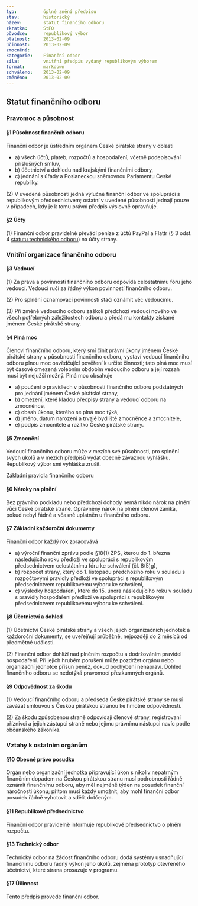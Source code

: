 ```yaml
---
typ:          úplné znění předpisu
stav:         historický
název:        statut finančího odboru
zkratka:      StFO
původce:      republikový výbor
platnost:     2013-02-09
účinnost:     2013-02-09
zmocnění:     
kategorie:    Finanční odbor
síla:         vnitřní předpis vydaný republikovým výborem
formát:       markdown
schváleno:    2013-02-09
změněno:      2013-02-09
---
```


## Statut finančního odboru

### Pravomoc a působnost

#### §1 Působnost finančníh odboru

Finanční odbor je ústředním orgánem České pirátské strany v oblasti  
* a) všech účtů, plateb, rozpočtů a hospodaření, včetně podepisování příslušných smluv, 
* b) účetnictví a dohledu nad krajskými finančními odbory,  
* c) jednání s úřady a Poslaneckou sněmovnou Parlamentu České republiky.

(2) V uvedené působnosti jedná výlučně finanční odbor ve spolupráci s republikovým předsednictvem; ostatní v uvedené působnosti jednají pouze v případech, kdy je k tomu právní předpis výslovně opravňuje.

#### §2 Účty

(1) Finanční odbor pravidelně převádí peníze z účtů PayPal a Flattr (§ 3 odst. 4 [statutu technického odboru](https://sbirka.pirati.cz/predpisy/stto)) na účty strany.

### Vnitřní organizace finančního odboru

#### §3 Vedoucí

(1) Za práva a povinnosti finančního odboru odpovídá celostátnímu fóru jeho vedoucí. Vedoucí ručí za řádný výkon povinností finančního odboru.

(2) Pro splnění oznamovací povinnosti stačí oznámit věc vedoucímu.

(3) Při změně vedoucího odboru zaškolí předchozí vedoucí nového ve všech potřebných záležitostech odboru a předá mu kontakty získané jménem České pirátské strany.

#### §4 Plná moc

Členovi finančního odboru, který smí činit právní úkony jménem České pirátské strany v působnosti finančního odboru, vystaví vedoucí finančního odboru plnou moc osvědčující pověření k určité činnosti; tato plná moc musí být časově omezená volebním obdobím vedoucího odboru a její rozsah musí být nejužší možný. Plná moc obsahuje

* a) poučení o pravidlech v působnosti finančního odboru podstatných pro jednání jménem České pirátské strany,
* b) omezení, které kladou předpisy strany a vedoucí odboru na zmocněnce,
* c) obsah úkonu, kterého se plná moc týká,
* d) jméno, datum narození a trvalé bydliště zmocněnce a zmocnitele,
* e) podpis zmocnitele a razítko České pirátské strany.

#### §5 Zmocnění

Vedoucí finančního odboru může v mezích své působnosti, pro splnění svých úkolů a v mezích předpisů vydat obecně závaznou vyhlášku. Republikový výbor smí vyhlášku zrušit.

Základní pravidla finančního odboru

#### §6 Nároky na plnění

Bez právního podkladu nebo předchozí dohody nemá nikdo nárok na plnění vůči České pirátské straně. Oprávněný nárok na plnění členovi zaniká, pokud nebyl řádně a včasně uplatněn u finančního odboru.

#### §7 Základní každoroční dokumenty

Finanční odbor každý rok zpracovává

* a) výroční finanční zprávu podle §18(1) ZPS, kterou do 1. března následujícího roku předloží ve spolupráci s republikovým předsednictvem celostátnímu fóru ke schválení (čl. 8(5)g),
* b) rozpočet strany, který do 1. listopadu předchozího roku v souladu s rozpočtovými pravidly předloží ve spolupráci s republikovým předsednictvem republikovému výboru ke schválení,
* c) výsledky hospodaření, které do 15. února následujícího roku v souladu s pravidly hospodaření předloží ve spolupráci s republikovým předsednictvem republikovému výboru ke schválení.

#### §8 Účetnictví a dohled

(1) Účetnictví České pirátské strany a všech jejích organizačních jednotek a každoroční dokumenty, se uveřejňují průběžně, nejpozději do 2 měsíců od předmětné události.

(2) Finanční odbor dohlíží nad plněním rozpočtu a dodržováním pravidel hospodaření. Při jejich hrubém porušení může pozdržet orgánu nebo organizační jednotce přísun peněz, dokud pochybení nenapraví. Dohled finančního odboru se nedotýká pravomocí přezkumných orgánů.

#### §9 Odpovědnost za škodu

(1) Vedoucí finančního odboru a předseda České pirátské strany se musí zavázat smlouvou s Českou pirátskou stranou ke hmotné odpovědnosti. 

(2) Za škodu způsobenou straně odpovídají členové strany, registrovaní příznivci a jejich zástupci straně nebo jejímu právnímu nástupci navíc podle občanského zákoníka. 

### Vztahy k ostatním orgánům

#### §10 Obecné právo posudku

Orgán nebo organizační jednotka připravující úkon s nikoliv nepatrným finančním dopadem na Českou pirátskou stranu musí podrobnosti řádně oznámit finančnímu odboru, aby měl nejméně týden na posudek finanční náročnosti úkonu; přitom musí každý umožnit, aby mohl finanční odbor posudek řádně vyhotovit a sdělit dotčeným.

#### §11 Republikové předsednictvo

Finanční odbor pravidelně informuje republikové předsednictvo o plnění rozpočtu.

#### §13 Technický odbor

Technický odbor na žádost finančního odboru dodá systémy usnadňující finančnímu odboru řádný výkon jeho úkolů, zejména prototyp otevřeného účetnictví, které strana prosazuje v programu.

#### §17 Účinnost

Tento předpis provede finanční odbor.
